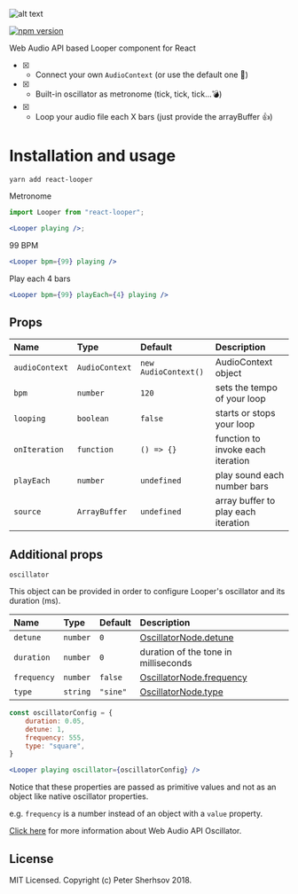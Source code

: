 ![alt text](https://user-images.githubusercontent.com/16524839/44939852-1c368b80-ad91-11e8-8e8f-d15a196f4c2e.png)

[![npm version](https://badge.fury.io/js/react-looper.svg)](https://badge.fury.io/js/react-looper)

Web Audio API based Looper component for React

- [x] - Connect your own `AudioContext` (or use the default one 🤖)
- [x] - Built-in oscillator as metronome (tick, tick, tick...💣)
- [x] - Loop your audio file each X bars (just provide the arrayBuffer 👍)

# Installation and usage

```
yarn add react-looper
```

Metronome

```jsx
import Looper from "react-looper";

<Looper playing />;
```

99 BPM

```jsx
<Looper bpm={99} playing />
```

Play each 4 bars

```jsx
<Looper bpm={99} playEach={4} playing />
```


## Props

| Name           | Type           | Default              | Description                          |
| :------------- | :------------- | :------------------- | :----------------------------------- |
| `audioContext` | `AudioContext` | `new AudioContext()` | AudioContext object                  |
| `bpm`          | `number`       | `120`                  | sets the tempo of your loop          |
| `looping`      | `boolean`      | `false`                | starts or stops your loop            |
| `onIteration`  | `function`     | `() => {}`             | function to invoke each iteration    |
| `playEach`     | `number`       | `undefined`            | play sound each number bars          |
| `source`       | `ArrayBuffer`  | `undefined`            | array buffer to play each iteration  |

## Additional props

`oscillator`

This object can be provided in order to configure Looper's oscillator and its duration (ms).

| Name           | Type           | Default              | Description                          |
| :------------- | :------------- | :------------------- | :----------------------------------- |
| `detune`       | `number`       | `0`                    | [OscillatorNode.detune](https://developer.mozilla.org/en-US/docs/Web/API/OscillatorNode/detune)                |
| `duration` 	 | `number` 	  | `0` 				     | duration of the tone in milliseconds |
| `frequency`      | `number`      | `false`                | [OscillatorNode.frequency](https://developer.mozilla.org/en-US/docs/Web/API/OscillatorNode/frequency)                         |
| `type`      | `string`      | `"sine"`                | [OscillatorNode.type](https://developer.mozilla.org/en-US/docs/Web/API/OscillatorNode/type)                    |


```jsx
const oscillatorConfig = {
	duration: 0.05,
	detune: 1,
	frequency: 555,
	type: "square",
}

<Looper playing oscillator={oscillatorConfig} />
```

Notice that these properties are passed as primitive values and not as an object like native oscillator properties.

e.g. `frequency` is a number instead of an object with a `value` property.

[Click here](https://developer.mozilla.org/en-US/docs/Web/API/OscillatorNode) for more information about Web Audio API Oscillator.

## License

MIT Licensed. Copyright (c) Peter Sherhsov 2018.
